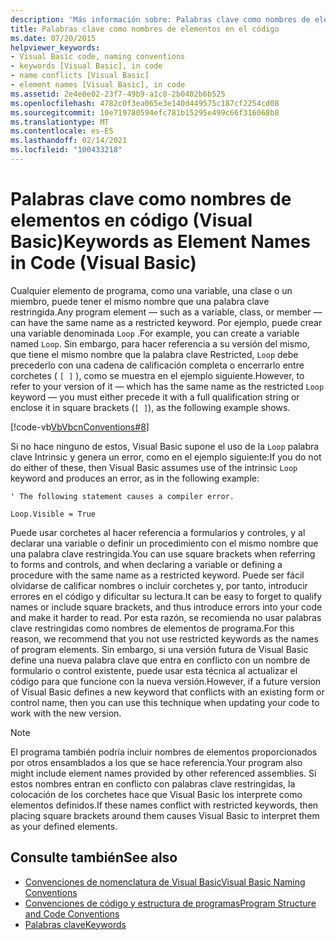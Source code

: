 ```yaml
---
description: 'Más información sobre: Palabras clave como nombres de elemento en el código (Visual Basic)'
title: Palabras clave como nombres de elementos en el código
ms.date: 07/20/2015
helpviewer_keywords:
- Visual Basic code, naming conventions
- keywords [Visual Basic], in code
- name conflicts [Visual Basic]
- element names [Visual Basic], in code
ms.assetid: 2e4e8e02-23f7-49b9-a1c8-2b0402b6b525
ms.openlocfilehash: 4782c0f3ea065e3e140d449575c187cf2254cd08
ms.sourcegitcommit: 10e719780594efc781b15295e499c66f316068b8
ms.translationtype: MT
ms.contentlocale: es-ES
ms.lasthandoff: 02/14/2021
ms.locfileid: "100433218"
---
```

# <a name="keywords-as-element-names-in-code-visual-basic"></a><span data-ttu-id="1573b-103">Palabras clave como nombres de elementos en código (Visual Basic)</span><span class="sxs-lookup"><span data-stu-id="1573b-103">Keywords as Element Names in Code (Visual Basic)</span></span>

<span data-ttu-id="1573b-104">Cualquier elemento de programa, como una variable, una clase o un miembro, puede tener el mismo nombre que una palabra clave restringida.</span><span class="sxs-lookup"><span data-stu-id="1573b-104">Any program element — such as a variable, class, or member — can have the same name as a restricted keyword.</span></span> <span data-ttu-id="1573b-105">Por ejemplo, puede crear una variable denominada `Loop` .</span><span class="sxs-lookup"><span data-stu-id="1573b-105">For example, you can create a variable named `Loop`.</span></span> <span data-ttu-id="1573b-106">Sin embargo, para hacer referencia a su versión del mismo, que tiene el mismo nombre que la palabra clave Restricted, `Loop` debe precederlo con una cadena de calificación completa o encerrarlo entre corchetes ( `[ ]` ), como se muestra en el ejemplo siguiente.</span><span class="sxs-lookup"><span data-stu-id="1573b-106">However, to refer to your version of it — which has the same name as the restricted `Loop` keyword — you must either precede it with a full qualification string or enclose it in square brackets (`[ ]`), as the following example shows.</span></span>  
  
 [!code-vb[VbVbcnConventions#8](~/samples/snippets/visualbasic/VS_Snippets_VBCSharp/VbVbcnConventions/VB/Class1.vb#8)]  
  
 <span data-ttu-id="1573b-107">Si no hace ninguno de estos, Visual Basic supone el uso de la `Loop` palabra clave Intrinsic y genera un error, como en el ejemplo siguiente:</span><span class="sxs-lookup"><span data-stu-id="1573b-107">If you do not do either of these, then Visual Basic assumes use of the intrinsic `Loop` keyword and produces an error, as in the following example:</span></span>  
  
 `' The following statement causes a compiler error.`  
  
 `Loop.Visible = True`  
  
 <span data-ttu-id="1573b-108">Puede usar corchetes al hacer referencia a formularios y controles, y al declarar una variable o definir un procedimiento con el mismo nombre que una palabra clave restringida.</span><span class="sxs-lookup"><span data-stu-id="1573b-108">You can use square brackets when referring to forms and controls, and when declaring a variable or defining a procedure with the same name as a restricted keyword.</span></span> <span data-ttu-id="1573b-109">Puede ser fácil olvidarse de calificar nombres o incluir corchetes y, por tanto, introducir errores en el código y dificultar su lectura.</span><span class="sxs-lookup"><span data-stu-id="1573b-109">It can be easy to forget to qualify names or include square brackets, and thus introduce errors into your code and make it harder to read.</span></span> <span data-ttu-id="1573b-110">Por esta razón, se recomienda no usar palabras clave restringidas como nombres de elementos de programa.</span><span class="sxs-lookup"><span data-stu-id="1573b-110">For this reason, we recommend that you not use restricted keywords as the names of program elements.</span></span> <span data-ttu-id="1573b-111">Sin embargo, si una versión futura de Visual Basic define una nueva palabra clave que entra en conflicto con un nombre de formulario o control existente, puede usar esta técnica al actualizar el código para que funcione con la nueva versión.</span><span class="sxs-lookup"><span data-stu-id="1573b-111">However, if a future version of Visual Basic defines a new keyword that conflicts with an existing form or control name, then you can use this technique when updating your code to work with the new version.</span></span>  
  
> [!NOTE]
> <span data-ttu-id="1573b-112">El programa también podría incluir nombres de elementos proporcionados por otros ensamblados a los que se hace referencia.</span><span class="sxs-lookup"><span data-stu-id="1573b-112">Your program also might include element names provided by other referenced assemblies.</span></span> <span data-ttu-id="1573b-113">Si estos nombres entran en conflicto con palabras clave restringidas, la colocación de los corchetes hace que Visual Basic los interprete como elementos definidos.</span><span class="sxs-lookup"><span data-stu-id="1573b-113">If these names conflict with restricted keywords, then placing square brackets around them causes Visual Basic to interpret them as your defined elements.</span></span>  
  
## <a name="see-also"></a><span data-ttu-id="1573b-114">Consulte también</span><span class="sxs-lookup"><span data-stu-id="1573b-114">See also</span></span>

- [<span data-ttu-id="1573b-115">Convenciones de nomenclatura de Visual Basic</span><span class="sxs-lookup"><span data-stu-id="1573b-115">Visual Basic Naming Conventions</span></span>](naming-conventions.md)
- [<span data-ttu-id="1573b-116">Convenciones de código y estructura de programas</span><span class="sxs-lookup"><span data-stu-id="1573b-116">Program Structure and Code Conventions</span></span>](program-structure-and-code-conventions.md)
- [<span data-ttu-id="1573b-117">Palabras clave</span><span class="sxs-lookup"><span data-stu-id="1573b-117">Keywords</span></span>](../../language-reference/keywords/index.md)

